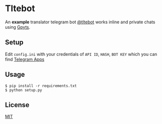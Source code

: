 # Tltebot
An **example** translator telegram bot [@tltebot](https://t.me/tltebot) works inline and private chats using [Gpyts](https://github.com/Ripeey/Gpyts).

## Setup 
Edit `config.ini` with your credentials of `API ID`, `HASH`, `BOT KEY` which you can find [Telegram Apps](hyyps://my.telegram.org/apps)
## Usage

```shell
$ pip install -r requirements.txt
$ python setup.py
```

## License
[MIT](https://github.com/Ripeey/Tltebot/blob/main/LICENSE)
